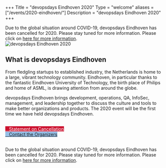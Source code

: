+++
Title = "devopsdays Eindhoven 2020"
Type = "welcome"
aliases = ["/events/2020-eindhoven/"]
Description = "devopsdays Eindhoven 2020"
+++

<div class="alert alert-danger" role="alert">
  Due to the global situation around COVID-19, devopsdays Eindhoven has been cancelled for 2020. Please stay tuned for more information. Please click on <a href="/events/2020-eindhoven/covid-19" class="alert-link">here for more information</a>.
</div>

<div class = "row">
  <div class="col-md-4">
    <!-- <h3>Event dates</h3>
    <p>
      <b>{{< event_start >}} - {{< event_end >}}</b>
    </p> -->
    <img alt="devopsdays Eindhoven 2020" src="/events/2020-eindhoven/logo.png" class="img-fluid">
    <!-- {{< event_twitter >}} -->
    <!-- <h3>CFP dates</h3>
    <p>
      {{< cfp_dates >}}
    </p> -->
  </div>

  <div class="col-md-7">
    <h2>What is devopsdays Eindhoven</h2>
    <p>
      From fledgling startups to established industry, the Netherlands is home to a large, vibrant technology community. Eindhoven, in particular thanks to the fantastic Eindhoven University of Technology, the birth place of Philips and home of ASML, is drawing attention from around the globe.
    </p>
    <p>
      devopsdays Eindhoven brings development, operations, QA, InfoSec, management, and leadership together to discuss the culture and tools to make better organizations and products. The 2020 event will be the first time we have held devopsdays Eindhoven.
    </p>
    <!-- <h2>Statistics</h2>
    <p>
      <ul>
        <li>
          70+ events in 2019
        </li>
        <li>
          Across 5 continents
        </li>
        <li>
          Dozens of local communities
        </li>
        <li>
          More than 20000 conference attendees
        </li>
        <li>
          14 core organizers
        </li>
        <li>
          100% nonprofit
        </li>
      </ul>
    </p>
    <h2>Conference format</h2>
    <p>
      <ul>
        <li>
          Starting keynote from the organizers.
        </li>
        <li>
          Talks in the morning: this follows the traditional  format of a speaker or panel.
        </li>
        <li>
          30-45 minutes.
        </li>
        <li>
          Set of several ignite talks.
        </li>
        <li>
          Openspaces in the afternoon.
        </li>
        <li>
          English will be the primary language of the conference.
        </li>
      </ul>
    </p> -->
    </br>
    <div class="d-flex flex-row">
      <div class="col-md-12">
        <!-- <div class="d-flex p-2">
          <a class="btn btn-secondary btn-block" style= "color: #ffffff; background-color: #CC112F; border-color: #CC112F;" href="/events/2020-eindhoven/registration"> <i class="fa fa-ticket fa-lg"></i>&nbsp;&nbsp;&nbsp;BUY TICKETS HERE!</a>
        </div>
        <div class="d-flex p-2">
          <a class="btn btn-secondary btn-block" style= "color: #ffffff; background-color: #a8862d; border-color: #a8862d;" href="https://sessionize.com/devopsdays-eindhoven-2020/" target="_blank"> <i class="fa fa-ticket fa-lg"></i>&nbsp;&nbsp;&nbsp;SUBMIT A PROPOSAL HERE!</a>
        </div>
        <div class="d-flex p-2">
          <a class="btn btn-secondary btn-block" style= "background-color: #96bfe6; border-color: #96bfe6;" href="/events/2020-eindhoven/sponsor"> <i class="fa fa-money fa-lg"></i>&nbsp;&nbsp;&nbsp;Sponsor the Conference</a>
        </div> -->
        <div class="d-flex p-2">
          <a class="btn btn-secondary btn-block" style= "color: #ffffff; background-color: #CC112F; border-color: #CC112F;" href="/events/2020-eindhoven/cancellation"> <i class="fa fa-bullhorn fa-lg"></i>&nbsp;&nbsp;&nbsp;Statement on Cancellation</a>
        </div>
        <div class="d-flex p-2">
          <a class="btn btn-secondary btn-block" style= "background-color: #96bfe6; border-color: #96bfe6;" href="/events/2020-eindhoven/contact"> <i class="fa fa-envelope-o fa-lg"></i>&nbsp;&nbsp;&nbsp;Contact the Organizers</a>
        </div>
        <div class="col-md-8">
          <p></p>
        </div>
        <div class="col-md-8">
        </div>
      </div>
    </div>
    </br>
  </div>
</div>

<div class="alert alert-danger" role="alert">
  Due to the global situation around COVID-19, devopsdays Eindhoven has been cancelled for 2020. Please stay tuned for more information. Please click on <a href="/events/2020-eindhoven/covid-19" class="alert-link">here for more information</a>.
</div>
